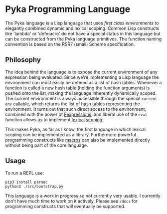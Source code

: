 # Pyka Programming Language

The Pyka language is a Lisp language that uses _first class environments_ to elegantly combined dynamic and lexical scoping. Common Lisp constructs like 'lambda' or 'defmacro' do not have a special status in this language but can be constructed from the Pyka language primitives. The function naming convention is based on the RSR7 (small) Scheme specification.


## Philosophy


The idea behind the language is to expose the current environment of any expression being evaluated. Since we're implementing a Lisp language the environment can most easily be defined as a list of hash tables. Whenever a function is called a new hash table (holding the function arguments) is pushed onto the list, making the language inherently dynamically scoped. The current environment is always accessible through the special `current-env` callable, which returns the list of hash tables representing the environment. It turns out that such direct access to the environment, combined with the power of [Fexpressions](https://en.wikipedia.org/wiki/Fexpr), and liberal use of the `eval` function allows us to implement [lexical scoping](https://en.wikipedia.org/wiki/Scope_(computer_science)#Lexical_scope)! 

This makes Pyka, as far as I know, the first language in which lexical scoping can be implemented as a library. Furthermore powerful programming constructs like [macros](https://gigamonkeys.com/book/macros-defining-your-own.html) can also be implemented directly without being part of the core language.


## Usage 

To run  a REPL use:

```
pip3 install parsec
python3 ./src/bootstrap.py
```

This language is a work in progress so not currently very usable. I currently don't have much time to work on it actively.  Please see `/docs` for programming constructs that will eventually be supported. 
